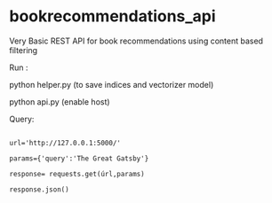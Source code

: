 # bookrecommendations_api

Very Basic REST API for book recommendations using content based filtering

Run :

python helper.py (to save indices and vectorizer model)


python api.py (enable host)

Query:

```import requests

url='http://127.0.0.1:5000/'

params={'query':'The Great Gatsby'}

response= requests.get(úrl,params)

response.json()
